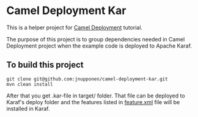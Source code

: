 # Camel Deployment Kar
This is a helper project for [Camel Deployment](https://github.com/jnupponen/camel-deployment) tutorial.

The purpose of this project is to group dependencies needed in Camel Deployment project when the example code is deployed to Apache Karaf.

## To build this project
```
git clone git@github.com:jnupponen/camel-deployment-kar.git
mvn clean install
```
After that you get .kar-file in target/ folder. That file can be deployed to Karaf's deploy folder and the features listed in [feature.xml](src/main/feature/feature.xml) file will be installed in Karaf.
